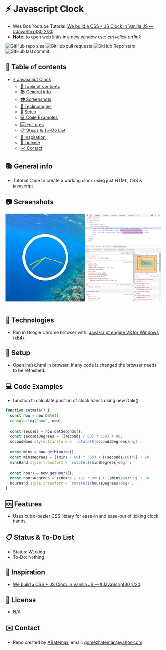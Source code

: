 # :zap: Javascript Clock

* Wes Bos Youtube Tutorial: [We build a CSS + JS Clock in Vanilla JS — #JavaScript30 2/30](https://www.youtube.com/watch?v=xu87YWbr4X0&list=PLu8EoSxDXHP6CGK4YVJhL_VWetA865GOH&index=2).
* **Note:** to open web links in a new window use: _ctrl+click on link_

![GitHub repo size](https://img.shields.io/github/repo-size/AndrewJBateman/javascript-clock?style=plastic)
![GitHub pull requests](https://img.shields.io/github/issues-pr/AndrewJBateman/javascript-clock?style=plastic)
![GitHub Repo stars](https://img.shields.io/github/stars/AndrewJBateman/javascript-clock?style=plastic)
![GitHub last commit](https://img.shields.io/github/last-commit/AndrewJBateman/javascript-clock?style=plastic)

## :page_facing_up: Table of contents

* [:zap: Javascript Clock](#zap-javascript-clock)
  * [:page_facing_up: Table of contents](#page_facing_up-table-of-contents)
  * [:books: General info](#books-general-info)
  * [:camera: Screenshots](#camera-screenshots)
  * [:signal_strength: Technologies](#signal_strength-technologies)
  * [:floppy_disk: Setup](#floppy_disk-setup)
  * [:computer: Code Examples](#computer-code-examples)
  * [:cool: Features](#cool-features)
  * [:clipboard: Status & To-Do List](#clipboard-status--to-do-list)
  * [:clap: Inspiration](#clap-inspiration)
  * [:file_folder: License](#file_folder-license)
  * [:envelope: Contact](#envelope-contact)

## :books: General info

* Tutorial Code to create a working clock using just HTML, CSS & javascript.

## :camera: Screenshots

![Example screenshot](./img/clock.png).

## :signal_strength: Technologies

* Ran in Google Chrome browser with: [Javascript engine V8 for Windows (x64)](https://v8.dev/).

## :floppy_disk: Setup

* Open index.html in browser. If any code is changed the browser needs to be refreshed.

## :computer: Code Examples

* function to calculate position of clock hands using new Date().

```javascript
function setDate() {
  const now = new Date();
  console.log('now', now);

  const seconds = now.getSeconds();
  const secondsDegrees = ((seconds / 60) * 360) + 90;
  secondHand.style.transform = `rotate(${secondsDegrees}deg)`;

  const mins = now.getMinutes();
  const minsDegrees = ((mins / 60) * 360) + ((seconds/60)*6) + 90;
  minsHand.style.transform = `rotate(${minsDegrees}deg)`;

  const hours = now.getHours();
  const hoursDegrees = ((hours / 12) * 360) + ((mins/60)*30) + 90;
  hourHand.style.transform = `rotate(${hoursDegrees}deg)`;
}
```

## :cool: Features

* Uses cubic-bezier CSS library for ease-in and ease-out of ticking clock hands.

## :clipboard: Status & To-Do List

* Status: Working
* To-Do: Nothing

## :clap: Inspiration

* [We build a CSS + JS Clock in Vanilla JS — #JavaScript30 2/30](https://www.youtube.com/watch?v=xu87YWbr4X0&list=PLu8EoSxDXHP6CGK4YVJhL_VWetA865GOH&index=2).

## :file_folder: License

* N/A

## :envelope: Contact

* Repo created by [ABateman](https://github.com/AndrewJBateman), email: gomezbateman@yahoo.com
